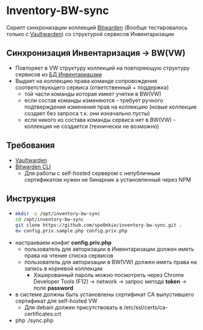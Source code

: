# Inventory-BW-sync
Скрипт синхронизации коллекций [Bitwarden](https://bitwarden.com/) (Вообще тестировалось только с [Vaultwarden](https://vaultwarden.net/)) со структурой сервисов Инвентаризации  
  
## Синхронизация Инвентаризация -> BW(VW)
  * Повторяет в VW структуру коллекций на повторяющую структуру сервисов из [БД Инвентариацзии](https://github.com/spo0okie/arms_inventory)
  * Выдает на коллекцию права команде сопровождения соответствующего сервиса (ответственный + поддержка)
    * той части команды которая имеет учетки в BW(VW)
    * если состав команды изменяются - требует ручного подтверждения изменения прав на коллекцию (новые коллекцие создает без запроса т.к. они изначально пусты)
    * если никого из состава команды сервиса нет в BW(VW) - коллекция не создается (технически не возможно)

## Требования
  * [Vaultwarden](https://github.com/dani-garcia/vaultwarden)
  * [Bitwarden CLI](https://bitwarden.com/help/cli/)
    * Для работы с self-hosted сервером с непубличным сертификатом нужен не бинарник а установленный через NPM
   
## Инструкция
  * ```bash
    mkdir -p /opt/inventory-bw-sync
    cd /opt/inventory-bw-sync
    git clone https://github.com/spo0okie/inventory-bw-sync.git .
    mv config.priv.sample.php config.priv.php
    ```
  * настраиваем конфиг **config.priv.php**
    * пользователь для авторизации в Инвентаризации должен иметь права на чтение списка сервисов
    * пользователь для авторизации в BW(VW) должен иметь права на запись в корневой коллекции
      * Хэшированный пароль можно посмотреть через Chrome Developer Tools (F12) -> network -> запрос метода **token** -> поле **password**
  * в системе должны быть установлены сертификат CA выпустившего сертификат для self-hosted VW
    * Для debain должен присутствовать в /etc/ssl/certs/ca-certificates.crt
  * php ./sync.php
